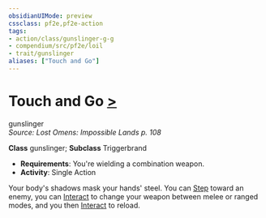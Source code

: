```yaml
---
obsidianUIMode: preview
cssclass: pf2e,pf2e-action
tags:
- action/class/gunslinger-g-g
- compendium/src/pf2e/loil
- trait/gunslinger
aliases: ["Touch and Go"]
---
```

# Touch and Go [>](rules/core-rulebook/chapter-9-playing-the-game.md#Actions "Single Action")
gunslinger  
*Source: Lost Omens: Impossible Lands p. 108*  

**Class** gunslinger; **Subclass** Triggerbrand
- **Requirements**: You're wielding a combination weapon.
- **Activity**: Single Action

Your body's shadows mask your hands' steel. You can [Step](rules/actions/step.md) toward an enemy, you can [Interact](rules/actions/interact.md) to change your weapon between melee or ranged modes, and you then [Interact](rules/actions/interact.md) to reload.